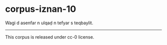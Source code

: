 # corpus-iznan-10
Wagi d asenfar n ulqaḍ n tefyar s teqbaylit.
____________________
This corpus is released under cc-0 license.
